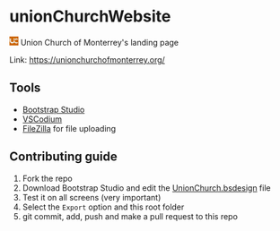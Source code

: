 # unionChurchWebsite

<img src="assets/img/Logos/favicon.svg" height="16px"> Union Church of Monterrey's landing page

Link: https://unionchurchofmonterrey.org/

## Tools

- [Bootstrap Studio](https://bootstrapstudio.io/)
- [VSCodium](https://vscodium.com/)
- [FileZilla](https://filezilla-project.org/) for file uploading

## Contributing guide

1. Fork the repo
1. Download Bootstrap Studio and edit the [UnionChurch.bsdesign](UnionChurch.bsdesign) file
1. Test it on all screens (very important)
1. Select the `Export` option and this root folder
1. git commit, add, push and make a pull request to this repo
